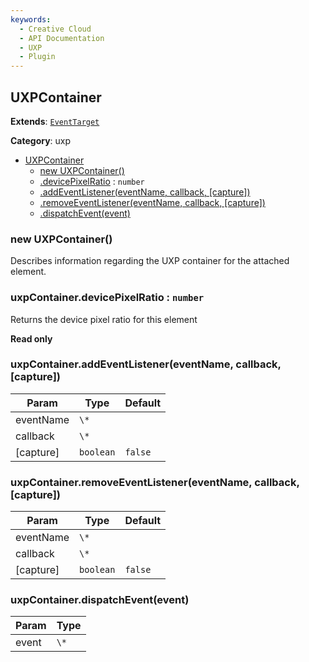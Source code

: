 ```yaml
---
keywords:
  - Creative Cloud
  - API Documentation
  - UXP
  - Plugin
---
```



<a name="uxpcontainer" id="uxpcontainer"></a>

## UXPContainer

**Extends**: [`EventTarget`](#eventtarget)

**Category**: uxp

* [UXPContainer](#UXPContainer)
    * [new UXPContainer()](#new-uxpcontainer-new)
    * [.devicePixelRatio](#uxpcontainer-devicepixelratio) : `number`
    * [.addEventListener(eventName, callback, [capture])](#eventtarget-addeventlistener)
    * [.removeEventListener(eventName, callback, [capture])](#eventtarget-removeeventlistener)
    * [.dispatchEvent(event)](#eventtarget-dispatchevent)

<a name="new-uxpcontainer-new" id="new-uxpcontainer-new"></a>

### new UXPContainer()
Describes information regarding the UXP container for the attached element.

<a name="uxpcontainer-devicepixelratio" id="uxpcontainer-devicepixelratio"></a>

### uxpContainer.devicePixelRatio : `number`
Returns the device pixel ratio for this element

**Read only**

<a name="eventtarget-addeventlistener" id="eventtarget-addeventlistener"></a>

### uxpContainer.addEventListener(eventName, callback, [capture])

| Param | Type | Default |
| --- | --- | --- |
| eventName | `\*` |  |
| callback | `\*` |  |
| [capture] | `boolean` | `false` |

<a name="eventtarget-removeeventlistener" id="eventtarget-removeeventlistener"></a>

### uxpContainer.removeEventListener(eventName, callback, [capture])

| Param | Type | Default |
| --- | --- | --- |
| eventName | `\*` |  |
| callback | `\*` |  |
| [capture] | `boolean` | `false` |

<a name="eventtarget-dispatchevent" id="eventtarget-dispatchevent"></a>

### uxpContainer.dispatchEvent(event)

| Param | Type |
| --- | --- |
| event | `\*` |

